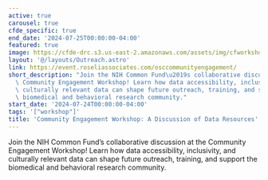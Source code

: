 ```yaml
---
active: true
carousel: true
cfde_specific: true
end_date: '2024-07-25T00:00:00-04:00'
featured: true
image: https://cfde-drc.s3.us-east-2.amazonaws.com/assets/img/cfworkshop2024.jpg
layout: '@/layouts/Outreach.astro'
link: https://event.roseliassociates.com/osccommunityengagement/
short_description: "Join the NIH Common Fund\u2019s collaborative discussion at the\
  \ Community Engagement Workshop! Learn how data accessibility, inclusivity, and\
  \ culturally relevant data can shape future outreach, training, and support the\
  \ biomedical and behavioral research community."
start_date: '2024-07-24T00:00:00-04:00'
tags: '["workshop"]'
title: 'Community Engagement Workshop: A Discussion of Data Resources'
---
```

Join the NIH Common Fund’s collaborative discussion at the Community Engagement Workshop! Learn how data accessibility, inclusivity, and culturally relevant data can shape future outreach, training, and support the biomedical and behavioral research community. 